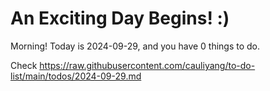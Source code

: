 # An Exciting Day Begins! :)

Morning! Today is 2024-09-29, and you have 0 things to do.

Check https://raw.githubusercontent.com/cauliyang/to-do-list/main/todos/2024-09-29.md